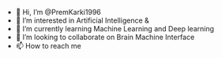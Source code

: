 - 👋 Hi, I’m @PremKarki1996
- 👀 I’m interested in Artificial Intelligence & 
- 🌱 I’m currently learning Machine Learning  and Deep learning
- 💞️ I’m looking to collaborate on Brain Machine Interface
- 📫 How to reach me 

<!---
PremKarki1996/PremKarki1996 is a ✨ special ✨ repository because its `README.md` (this file) appears on your GitHub profile.
You can click the Preview link to take a look at your changes.
--->
